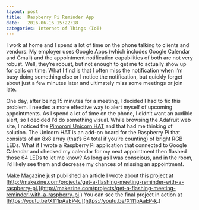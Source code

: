 ```yaml
---
layout: post
title:  Raspberry Pi Reminder App
date:   2016-06-16 15:22:18
categories: Internet of Things (IoT)
---
```

I work at home and I spend a lot of time on the phone talking to clients and vendors. My employer uses Google Apps (which includes Google Calendar and Gmail) and the appointment notification capabilities of both are not very robust. Well, they’re robust, but not enough to get me to actually show up for calls on time. What I find is that I often miss the notification when I’m busy doing something else or I notice the notification, but quickly forget about just a few minutes later and ultimately miss some meetings or join late.

One day, after being 15 minutes for a meeting, I decided I had to fix this problem. I needed a more effective way to alert myself of upcoming appointments. As I spend a lot of time on the phone, I didn’t want an audible alert, so I decided I’d do something visual. While browsing the Adafruit web site, I noticed the [Pimoroni Unicorn HAT](https://shop.pimoroni.com/products/unicorn-hat) and that had me thinking of solution. The Unicorn HAT is an add-on board for the Raspberry Pi that consists of an 8x8 array (that’s 64 total if you’re counting) of bright RGB LEDs. What if I wrote a Raspberry Pi application that connected to Google Calendar and checked my calendar for my next appointment then flashed those 64 LEDs to let me know? As long as I was conscious, and in the room, I’d likely see them and decrease my chances of missing an appointment.

Make Magazine just published an article I wrote about this project at [http://makezine.com/projects/get-a-flashing-meeting-reminder-with-a-raspberry-pi.](http://makezine.com/projects/get-a-flashing-meeting-reminder-with-a-raspberry-pi.) You can see the final project in action at [https://youtu.be/X111pAaEP-k.](https://youtu.be/X111pAaEP-k.)